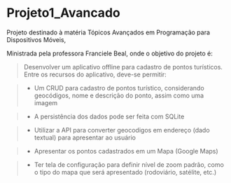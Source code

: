 ﻿# Projeto1_Avancado

Projeto destinado à matéria Tópicos Avançados em Programação para Dispositivos Móveis,

Ministrada pela professora Franciele Beal, onde o objetivo do projeto é:

> Desenvolver um aplicativo offline para cadastro de pontos turísticos. Entre os recursos do aplicativo, deve-se permitir:

> - Um CRUD para cadastro de pontos turístico, considerando geocódigos, nome e descrição do ponto, assim como uma imagem

> - A persistência dos dados pode ser feita com SQLite

> - Utilizar a API para converter geocodigos em endereço (dado textual) para apresentar ao usuário

> - Apresentar os pontos cadastrados em um Mapa (Google Maps)

> - Ter tela de configuração para definir nível de zoom padrão, como o tipo do mapa que será apresentado (rodoviário, satélite, etc.)


